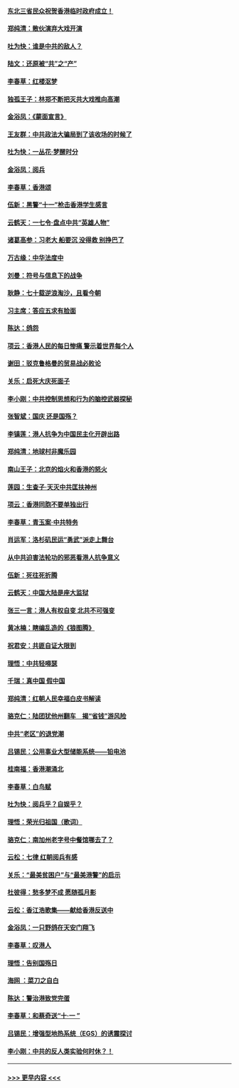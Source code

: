 #### [东北三省民众祝贺香港临时政府成立！](../pages/nsc993/n11571215.md?t=10060944) 
#### [郑纯清：散伙演弃大戏开演](../pages/nsc993/n11570826.md?t=10060944) 
#### [吐为快：谁是中共的敌人？](../pages/nsc993/n11570817.md?t=10060944) 
#### [陆文：还原被“共”之“产”](../pages/nsc993/n11570798.md?t=10060944) 
#### [李春草：红楼沤梦](../pages/nsc993/n11569673.md?t=10060944) 
#### [独孤王子：林郑不断把灭共大戏推向高潮](../pages/nsc993/n11569381.md?t=10060944) 
#### [金浴凤：《蒙面宣言》](../pages/nsc993/n11569368.md?t=10060944) 
#### [王友群：中共政法大骗局到了该收场的时候了](../pages/nsc993/n11568940.md?t=10060944) 
#### [吐为快：一丛花‧梦醒时分](../pages/nsc993/n11567491.md?t=10060944) 
#### [金浴凤：阅兵](../pages/nsc993/n11567454.md?t=10060944) 
#### [李春草：香港颂](../pages/nsc993/n11567444.md?t=10060944) 
#### [伍新：黑警“十一”枪击香港学生感言](../pages/nsc993/n11567426.md?t=10060944) 
#### [云鹤天：一七令‧盘点中共“英雄人物”](../pages/nsc993/n11567091.md?t=10060944) 
#### [诸葛高参：习老大 船要沉 没得救 别挣巴了](../pages/nsc993/n11566976.md?t=10060944) 
#### [万古缘：中华法度中](../pages/nsc993/n11566726.md?t=10060944) 
#### [刘曼：符号与信息下的战争](../pages/nsc993/n11564655.md?t=10060944) 
#### [耿静：七十载逆浪淘沙，且看今朝](../pages/nsc993/n11564520.md?t=10060944) 
#### [习主席：答应五求有脸面](../pages/nsc993/n11563953.md?t=10060944) 
#### [陈达：鸽怨](../pages/nsc993/n11561879.md?t=10060944) 
#### [项云：香港人民的每日惨痛  警示着世界每个人](../pages/nsc993/n11559273.md?t=10060944) 
#### [谢田：驳克鲁格曼的贸易战必败论](../pages/nsc993/n11555840.md?t=10060944) 
#### [关乐：启死大庆死面子](../pages/nsc993/n11556823.md?t=10060944) 
#### [李小刚：中共控制思想和行为的脑控武器探秘](../pages/nsc993/n11556776.md?t=10060944) 
#### [张智斌：国庆  还是国殇？](../pages/nsc993/n11556617.md?t=10060944) 
#### [李镇莲：港人抗争为中国民主化开辟出路](../pages/nsc993/n11556570.md?t=10060944) 
#### [郑纯清：地球村非魔乐园](../pages/nsc993/n11555415.md?t=10060944) 
#### [南山王子：北京的焰火和香港的怒火](../pages/nsc993/n11555318.md?t=10060944) 
#### [莲园：生查子·天灭中共匡扶神州](../pages/nsc993/n11555302.md?t=10060944) 
#### [项云：香港同胞不要单独出行](../pages/nsc993/n11555276.md?t=10060944) 
#### [李春草：青玉案‧中共特务](../pages/nsc993/n11552356.md?t=10060944) 
#### [肖运军：洛杉矶民运“勇武”派走上舞台](../pages/nsc993/n11551595.md?t=10060944) 
#### [从中共迫害法轮功的邪恶看港人抗争意义](../pages/nsc993/n11540858.md?t=10060944) 
#### [伍新：死往死折腾](../pages/nsc993/n11550174.md?t=10060944) 
#### [云鹤天：中国大陆是座大监狱](../pages/nsc993/n11550155.md?t=10060944) 
#### [张三一言：港人有权自变 北共不可强变](../pages/nsc993/n11550132.md?t=10060944) 
#### [黄冰楠：瞎编乱造的《狼图腾》](../pages/nsc993/n11550082.md?t=10060944) 
#### [祝君安：共匪自证大限到](../pages/nsc993/n11550041.md?t=10060944) 
#### [理悟：中共轻嘚瑟](../pages/nsc993/n11547978.md?t=10060944) 
#### [千瑞：真中国 假中国](../pages/nsc993/n11547865.md?t=10060944) 
#### [郑纯清：红朝人民幸福白皮书解读](../pages/nsc993/n11547499.md?t=10060944) 
#### [骆克仁：陆团犹他州翻车　揭“省钱”游风险](../pages/nsc993/n11546977.md?t=10060944) 
#### [中共“老区”的退党潮](../pages/nsc993/n11545995.md?t=10060944) 
#### [吕锡民：公用事业大型储能系统——铅电池](../pages/nsc993/n11545701.md?t=10060944) 
#### [桂南福：香港潮涌北](../pages/nsc993/n11545682.md?t=10060944) 
#### [李春草：白鸟赋](../pages/nsc993/n11545663.md?t=10060944) 
#### [吐为快：阅兵乎？自娱乎？](../pages/nsc993/n11545625.md?t=10060944) 
#### [理悟：荣光归祖国（歌词）](../pages/nsc993/n11545616.md?t=10060944) 
#### [骆克仁：南加州老字号中餐馆哪去了？](../pages/nsc993/n11545120.md?t=10060944) 
#### [云松：七律 红朝阅兵有感](../pages/nsc993/n11542394.md?t=10060944) 
#### [关乐：“最美贫困户”与“最美港警”的启示](../pages/nsc993/n11542252.md?t=10060944) 
#### [杜彼得：愁多梦不成 愿随孤月影](../pages/nsc993/n11540296.md?t=10060944) 
#### [云松：香江浩歌集——献给香港反送中](../pages/nsc993/n11540149.md?t=10060944) 
#### [金浴凤：一只野鸽在天安门翔飞](../pages/nsc993/n11540280.md?t=10060944) 
#### [李春草：叹港人](../pages/nsc993/n11540119.md?t=10060944) 
#### [理悟：告别国殇日](../pages/nsc993/n11539610.md?t=10060944) 
#### [海网 ：菜刀之自白](../pages/nsc993/n11539597.md?t=10060944) 
#### [陈达：警治港致党完蛋](../pages/nsc993/n11538127.md?t=10060944) 
#### [李春草：和蔡奇送“十·一 ”](../pages/nsc993/n11537810.md?t=10060944) 
#### [吕锡民：增强型地热系统（EGS）的诱震探讨](../pages/nsc993/n11537765.md?t=10060944) 
#### [李小刚：中共的反人类实验何时休？！](../pages/nsc993/n11537669.md?t=10060944) 

----
#### [ >>> 更早内容 <<< ](../indexes/nsc993-earlier.md)
